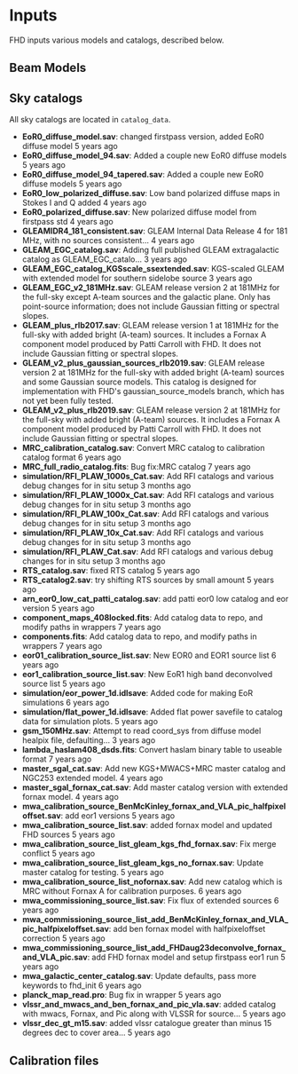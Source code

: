 # Inputs <br />
FHD inputs various models and catalogs, described below.

## Beam Models <br />

## Sky catalogs <br />
All sky catalogs are located in `catalog_data`.

* **EoR0_diffuse_model.sav**:	changed firstpass version, added EoR0 diffuse model	5 years ago
* **EoR0_diffuse_model_94.sav**:	Added a couple new EoR0 diffuse models	5 years ago
* **EoR0_diffuse_model_94_tapered.sav**:	Added a couple new EoR0 diffuse models	5 years ago
* **EoR0_low_polarized_diffuse.sav**:	Low band polarized diffuse maps in Stokes I and Q added	4 years ago
* **EoR0_polarized_diffuse.sav**:	New polarized diffuse model from firstpass std	4 years ago
* **GLEAMIDR4_181_consistent.sav**:	GLEAM Internal Data Release 4 for 181 MHz, with no sources consistent…	4 years ago
* **GLEAM_EGC_catalog.sav**:	Adding full published GLEAM extragalactic catalog as GLEAM_EGC_catalo…	3 years ago
* **GLEAM_EGC_catalog_KGSscale_ssextended.sav**:	KGS-scaled GLEAM with extended model for southern sidelobe source	3 years ago
* **GLEAM_EGC_v2_181MHz.sav**:	GLEAM release version 2 at 181MHz for the full-sky except A-team sources and the galactic plane. Only has point-source information; does not include Gaussian fitting or spectral slopes.
* **GLEAM_plus_rlb2017.sav**:	GLEAM release version 1 at 181MHz for the full-sky with added bright (A-team) sources. It includes a Fornax A component model produced by Patti Carroll with FHD. It does not include Gaussian fitting or spectral slopes.
* **GLEAM_v2_plus_gaussian_sources_rlb2019.sav**:	GLEAM release version 2 at 181MHz for the full-sky with added bright (A-team) sources and some Gaussian source models. This catalog is designed for implementation with FHD's gaussian_source_models branch, which has not yet been fully tested.
* **GLEAM_v2_plus_rlb2019.sav**: GLEAM release version 2 at 181MHz for the full-sky with added bright (A-team) sources. It includes a Fornax A component model produced by Patti Carroll with FHD. It does not include Gaussian fitting or spectral slopes.
* **MRC_calibration_catalog.sav**:	Convert MRC catalog to calibration catalog format	6 years ago
* **MRC_full_radio_catalog.fits**:	Bug fix:MRC catalog	7 years ago
* **simulation/RFI_PLAW_1000s_Cat.sav**:	Add RFI catalogs and various debug changes for in situ setup	3 months ago
* **simulation/RFI_PLAW_1000x_Cat.sav**:	Add RFI catalogs and various debug changes for in situ setup	3 months ago
* **simulation/RFI_PLAW_100x_Cat.sav**:	Add RFI catalogs and various debug changes for in situ setup	3 months ago
* **simulation/RFI_PLAW_10x_Cat.sav**:	Add RFI catalogs and various debug changes for in situ setup	3 months ago
* **simulation/RFI_PLAW_Cat.sav**:	Add RFI catalogs and various debug changes for in situ setup	3 months ago
* **RTS_catalog.sav**:	fixed RTS catalog	5 years ago
* **RTS_catalog2.sav**:	try shifting RTS sources by small amount	5 years ago
* **arn_eor0_low_cat_patti_catalog.sav**:	add patti eor0 low catalog and eor version	5 years ago
* **component_maps_408locked.fits**:	Add catalog data to repo, and modify paths in wrappers	7 years ago
* **components.fits**:	Add catalog data to repo, and modify paths in wrappers	7 years ago
* **eor01_calibration_source_list.sav**:	New EOR0 and EOR1 source list	6 years ago
* **eor1_calibration_source_list.sav**:	New EoR1 high band deconvolved source list	5 years ago
* **simulation/eor_power_1d.idlsave**:	Added code for making EoR simulations	6 years ago
* **simulation/flat_power_1d.idlsave**:	Added flat power savefile to catalog data for simulation plots.	5 years ago
* **gsm_150MHz.sav**:	Attempt to read coord_sys from diffuse model healpix file, defaulting…	3 years ago
* **lambda_haslam408_dsds.fits**:	Convert haslam binary table to useable format	7 years ago
* **master_sgal_cat.sav**:	Add new KGS+MWACS+MRC master catalog and NGC253 extended model.	4 years ago
* **master_sgal_fornax_cat.sav**:	Add master catalog version with extended fornax model.	4 years ago
* **mwa_calibration_source_BenMcKinley_fornax_and_VLA_pic_halfpixeloffset.sav**:	add eor1 versions	5 years ago
* **mwa_calibration_source_list.sav**:	added fornax model and updated FHD sources	5 years ago
* **mwa_calibration_source_list_gleam_kgs_fhd_fornax.sav**:	Fix merge conflict	5 years ago
* **mwa_calibration_source_list_gleam_kgs_no_fornax.sav**:	Update master catalog for testing.	5 years ago
* **mwa_calibration_source_list_nofornax.sav**:	Add new catalog which is MRC without Fornax A for calibration purposes.	6 years ago
* **mwa_commissioning_source_list.sav**:	Fix flux of extended sources	6 years ago
* **mwa_commissioning_source_list_add_BenMcKinley_fornax_and_VLA_pic_halfpixeloffset.sav**:	add ben fornax model with halfpixeloffset correction	5 years ago
* **mwa_commissioning_source_list_add_FHDaug23deconvolve_fornax_and_VLA_pic.sav**:	add FHD fornax model and setup firstpass eor1 run	5 years ago
* **mwa_galactic_center_catalog.sav**:	Update defaults, pass more keywords to fhd_init	6 years ago
* **planck_map_read.pro**:	Bug fix in wrapper	5 years ago
* **vlssr_and_mwacs_and_ben_fornax_and_pic_vla.sav**:	added catalog with mwacs, Fornax, and Pic along with VLSSR for source…	5 years ago
* **vlssr_dec_gt_m15.sav**:	added vlssr catalogue greater than minus 15 degrees dec to cover area…	5 years ago


## Calibration files <br />
